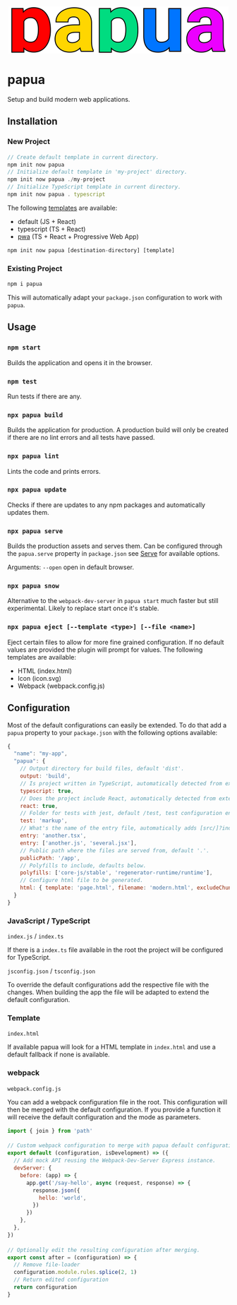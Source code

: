 <p align="center">
  <img src="https://github.com/tobua/papua/raw/master/logo.svg" alt="papua" width="500">
</p>

# papua

Setup and build modern web applications.

## Installation

### New Project

```js
// Create default template in current directory.
npm init now papua
// Initialize default template in 'my-project' directory.
npm init now papua ./my-project
// Initialize TypeScript template in current directory.
npm init now papua . typescript
```

The following [templates](https://github.com/tobua/papua/tree/master/template) are available:

- default (JS + React)
- typescript (TS + React)
- [pwa](https://github.com/tobua/papua/tree/master/template/pwa) (TS + React + Progressive Web App)

```js
npm init now papua [destination-directory] [template]
```

### Existing Project

```js
npm i papua
```

This will automatically adapt your `package.json` configuration to work with `papua`.

## Usage

### `npm start`

Builds the application and opens it in the browser.

### `npm test`

Run tests if there are any.

### `npx papua build`

Builds the application for production. A production build will only be created if there are no lint errors and all tests have passed.

### `npx papua lint`

Lints the code and prints errors.

### `npx papua update`

Checks if there are updates to any npm packages and automatically updates them.

### `npx papua serve`

Builds the production assets and serves them. Can be configured through the `papua.serve` property in `package.json` see [Serve](https://github.com/vercel/serve-handler#options) for available options.

Arguments: `--open` open in default browser.

### `npx papua snow`

Alternative to the `webpack-dev-server` in `papua start` much faster but still experimental. Likely to replace start once it's stable.

### `npx papua eject [--template <type>] [--file <name>]`

Eject certain files to allow for more fine grained configuration. If no default values are provided the plugin will prompt for values. The following templates are available:

- HTML (index.html)
- Icon (icon.svg)
- Webpack (webpack.config.js)

## Configuration

Most of the default configurations can easily be extended. To do that add
a `papua` property to your `package.json` with the following options available:

```js
{
  "name": "my-app",
  "papua": {
    // Output directory for build files, default 'dist'.
    output: 'build',
    // Is project written in TypeScript, automatically detected from extension (ts).
    typescript: true,
    // Does the project include React, automatically detected from extension (jsx, tsx).
    react: true,
    // Folder for tests with jest, default /test, test configuration enabled if `**.test.[jt]s*` files found inside.
    test: 'markup',
    // What's the name of the entry file, automatically adds [src/]?index.[jt]sx? file if available.
    entry: 'another.tsx',
    entry: ['another.js', 'several.jsx'],
    // Public path where the files are served from, default '.'.
    publicPath: '/app',
    // Polyfills to include, defaults below.
    polyfills: ['core-js/stable', 'regenerator-runtime/runtime'],
    // Configure html file to be generated.
    html: { template: 'page.html', filename: 'modern.html', excludeChunks: ['polyfills'] }
  }
}
```

### JavaScript / TypeScript

`index.js` / `index.ts`

If there is a `index.ts` file available in the root the project will be configured for TypeScript.

`jsconfig.json` / `tsconfig.json`

To override the default configurations add the respective file with the changes. When building the app the file will be adapted to extend the default configuration.

### Template

`index.html`

If available papua will look for a HTML template in `index.html` and use a default fallback if none is available.

### webpack

`webpack.config.js`

You can add a webpack configuration file in the root. This configuration will then be merged with the default configuration. If you provide a function it will receive the default configuration and the mode as parameters.

```js
import { join } from 'path'

// Custom webpack configuration to merge with papua default configuration.
export default (configuration, isDevelopment) => ({
  // Add mock API reusing the Webpack-Dev-Server Express instance.
  devServer: {
    before: (app) => {
      app.get('/say-hello', async (request, response) => {
        response.json({
          hello: 'world',
        })
      })
    },
  },
})

// Optionally edit the resulting configuration after merging.
export const after = (configuration) => {
  // Remove file-loader
  configuration.module.rules.splice(2, 1)
  // Return edited configuration
  return configuration
}
```
